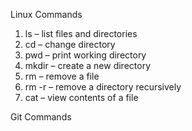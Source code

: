 Linux Commands
1. ls – list files and directories
2. cd <directory> – change directory
3. pwd – print working directory
4. mkdir <directory> – create a new directory
5. rm <file> – remove a file
6. rm -r <directory> – remove a directory recursively
7. cat <file> – view contents of a file

Git Commands
